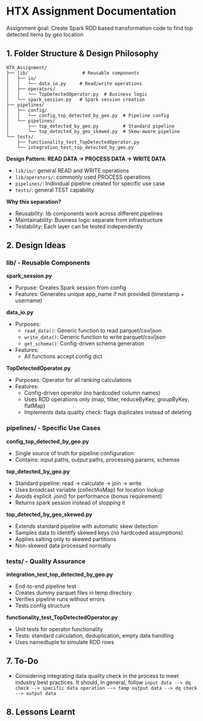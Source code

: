 # HTX Assignment Documentation

Assignment goal: Create Spark RDD based transformation code to find top detected items by geo location

## 1. Folder Structure & Design Philosophy

```
HTX_Assignment/
├── lib/                    # Reusable components
│   ├── io/
│   │   └── data_io.py     # Read/write operations
│   ├── operators/
│   │   └── TopDetectedOperator.py  # Business logic
│   └── spark_session.py   # Spark session creation
├── pipelines/
│   ├── config/
│   │   └── config_top_detected_by_geo.py  # Pipeline config
│   └── pipelines/
│       ├── top_detected_by_geo.py         # Standard pipeline
│       └── top_detected_by_geo_skewed.py  # Skew-aware pipeline
└── tests/
    ├── functionality_test_TopDetectedOperator.py
    └── integration_test_top_detected_by_geo.py
```

**Design Pattern: READ DATA → PROCESS DATA → WRITE DATA**

- `lib/io/`: general READ and WRITE operations
- `lib/operators/`: commonly used PROCESS operations
- `pipelines/`: Individual pipeline created for specific use case
- `tests/`: general TEST capability

**Why this separation?**
- Reusability: lib components work across different pipelines
- Maintainability: Business logic separate from infrastructure
- Testability: Each layer can be tested independently

## 2. Design Ideas

### lib/ - Reusable Components

**spark_session.py**
- Purpuse: Creates Spark session from config
- Features: Generates unique app_name if not provided (timestamp + username)

**data_io.py**
- Purposes:
    - `read_data()`: Generic function to read parquet/csv/json
    - `write_data()`: Generic function to write parquet/csv/json
    - `get_schema()`: Config-driven schema generation
- Features: 
    - All functions accept config dict

**TopDetectedOperator.py**
- Purposes: Operator for all ranking calculations
- Features: 
    - Config-driven operator (no hardcoded column names)
    - Uses RDD operations only (map, filter, reduceByKey, groupByKey, flatMap)
    - Implements data quality check: flags duplicates instead of deleting

### pipelines/ - Specific Use Cases

**config_top_detected_by_geo.py**
- Single source of truth for pipeline configuration
- Contains: input paths, output paths, processing params, schemas

**top_detected_by_geo.py**
- Standard pipeline: read → calculate → join → write
- Uses broadcast variable (collectAsMap) for location lookup
- Avoids explicit .join() for performance (bonus requirement)
- Returns spark session instead of stopping it

**top_detected_by_geo_skewed.py**
- Extends standard pipeline with automatic skew detection
- Samples data to identify skewed keys (no hardcoded assumptions)
- Applies salting only to skewed partitions
- Non-skewed data processed normally

### tests/ - Quality Assurance

**integration_test_top_detected_by_geo.py**
- End-to-end pipeline test
- Creates dummy parquet files in temp directory
- Verifies pipeline runs without errors
- Tests config structure

**functionality_test_TopDetectedOperator.py**
- Unit tests for operator functionality
- Tests: standard calculation, deduplication, empty data handling
- Uses namedtuple to simulate RDD rows


## 7. To-Do
- Considering integrating data quality check in the process to meet industry best practices. It should, in general, follow `input data --> dq check --> specific data operation --> temp output data --> dq check --> output data`

## 8. Lessons Learnt

